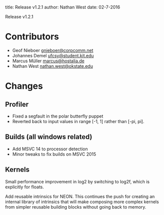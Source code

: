 title: Release v1.2.1
author: Nathan West
date: 02-7-2016

Release v1.2.1

Contributors
============

 * Geof Nieboer <gnieboer@corpcomm.net>
 * Johannes Demel <ufcsy@student.kit.edu>
 * Marcus Müller <marcus@hostalia.de>
 * Nathan West <nathan.west@okstate.edu>

Changes
=======

Profiler
--------

 * Fixed a segfault in the polar butterfly puppet
 * Reverted back to input values in range [-1, 1] rather than [-pi, pi].

Builds (all windows related)
------

 * Add MSVC 14 to processor detection
 * Minor tweaks to fix builds on MSVC 2015

Kernels
-------

Small performance improvement in log2 by switching to log2f,
which is explicitly for floats.

Add reusable intrinsics for NEON. This continues the push for
creating an internal library of intrinsics that will make
composing more complex kernels from simpler reusable building
blocks without going back to memory.

